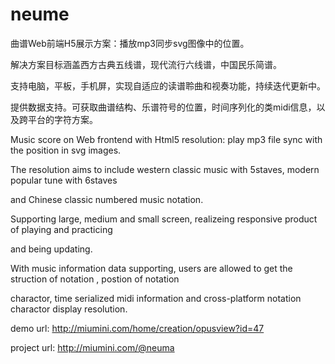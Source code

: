 # neume

曲谱Web前端H5展示方案：播放mp3同步svg图像中的位置。

解决方案目标涵盖西方古典五线谱，现代流行六线谱，中国民乐简谱。

支持电脑，平板，手机屏，实现自适应的读谱聆曲和视奏功能，持续迭代更新中。

提供数据支持。可获取曲谱结构、乐谱符号的位置，时间序列化的类midi信息，以及跨平台的字符方案。



Music score on Web frontend with Html5 resolution: play mp3 file sync with the position in svg images.

The resolution aims to include western classic music with 5staves, modern popular tune with 6staves 

and Chinese classic numbered music notation.

Supporting large, medium and small screen, realizeing responsive product of playing and practicing 

and being updating.

With music information data supporting, users are allowed to get the struction of notation , postion of notation 

charactor, time serialized midi information and cross-platform notation charactor display resolution.



demo url: http://miumini.com/home/creation/opusview?id=47

project url: http://miumini.com/@neuma
